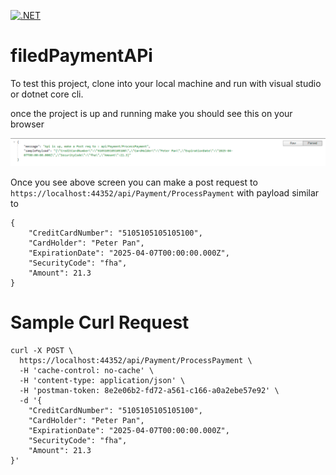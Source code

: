 [![.NET](https://github.com/farQtech/filedPaymentAPi/actions/workflows/dotnet.yml/badge.svg?branch=main)](https://github.com/farQtech/filedPaymentAPi/actions/workflows/dotnet.yml)

# filedPaymentAPi

To test this project, clone into your local machine and run with visual studio or dotnet core cli.

once the project is up and running make you should see this on your browser

![Screenshot](images/home.png)

Once you see above screen you can make a post request to `https://localhost:44352/api/Payment/ProcessPayment` with payload similar to 

```
{
	"CreditCardNumber": "5105105105105100",
	"CardHolder": "Peter Pan",
	"ExpirationDate": "2025-04-07T00:00:00.000Z",
	"SecurityCode": "fha",
	"Amount": 21.3
}

```
# Sample Curl Request

```
curl -X POST \
  https://localhost:44352/api/Payment/ProcessPayment \
  -H 'cache-control: no-cache' \
  -H 'content-type: application/json' \
  -H 'postman-token: 8e2e06b2-fd72-a561-c166-a0a2ebe57e92' \
  -d '{
	"CreditCardNumber": "5105105105105100",
	"CardHolder": "Peter Pan",
	"ExpirationDate": "2025-04-07T00:00:00.000Z",
	"SecurityCode": "fha",
	"Amount": 21.3
}'

```
